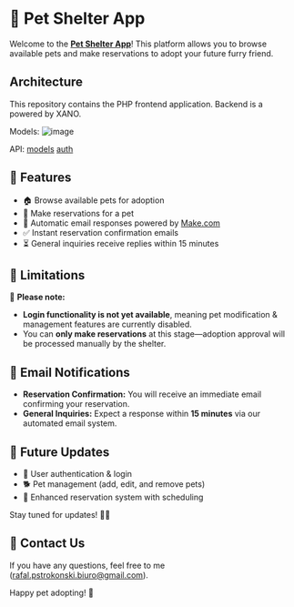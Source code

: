 # 🐾 Pet Shelter App

Welcome to the [**Pet Shelter App**](http://pet-shelter-task.fwh.is/index.php)! This platform allows you to browse available pets and make reservations to adopt your future furry friend. 
## Architecture
This repository contains the PHP frontend application.
Backend is a powered by XANO.

Models:
![image](https://github.com/user-attachments/assets/3548dc12-7860-40eb-a024-c5f21c8e2844)

API:
[models](https://x8ki-letl-twmt.n7.xano.io/api:iPSUkxr_#/)
[auth](https://x8ki-letl-twmt.n7.xano.io/api:gTVuShjQ)


## 🚀 Features
- 🏠 Browse available pets for adoption
- 📅 Make reservations for a pet
- 📧 Automatic email responses powered by [Make.com](https://www.make.com/)
- ✅ Instant reservation confirmation emails
- ⏳ General inquiries receive replies within 15 minutes

## 🚧 Limitations
🚨 **Please note:**
- **Login functionality is not yet available**, meaning pet modification & management features are currently disabled.
- You can **only make reservations** at this stage—adoption approval will be processed manually by the shelter.

## 📩 Email Notifications
- **Reservation Confirmation:** You will receive an immediate email confirming your reservation.
- **General Inquiries:** Expect a response within **15 minutes** via our automated email system.

## 📌 Future Updates
- 🔐 User authentication & login
- 🐕 Pet management (add, edit, and remove pets)
- 📆 Enhanced reservation system with scheduling

Stay tuned for updates! 🐶🐱 

## 💌 Contact Us
If you have any questions, feel free to me (rafal.pstrokonski.biuro@gmail.com).

Happy pet adopting! 🐾
